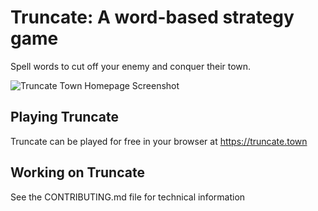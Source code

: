 # Truncate: A word-based strategy game

Spell words to cut off your enemy and conquer their town.

![Truncate Town Homepage Screenshot](https://github.com/TruncateGame/Truncate/blob/3ae09319d9f255f7fd7e8fa1d491532c4c6f06b8/web_client/src/static/og.png)

## Playing Truncate

Truncate can be played for free in your browser at https://truncate.town

## Working on Truncate

See the CONTRIBUTING.md file for technical information
